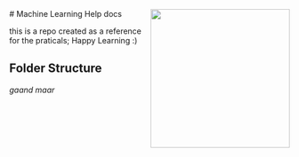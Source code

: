 <img width=250 align=right src="https://media1.tenor.com/m/DimzPZMypFcAAAAd/laptop.gif">
# Machine Learning Help docs 

this is a repo created as a reference for the praticals;
Happy Learning :)

## Folder Structure
*gaand maar*



